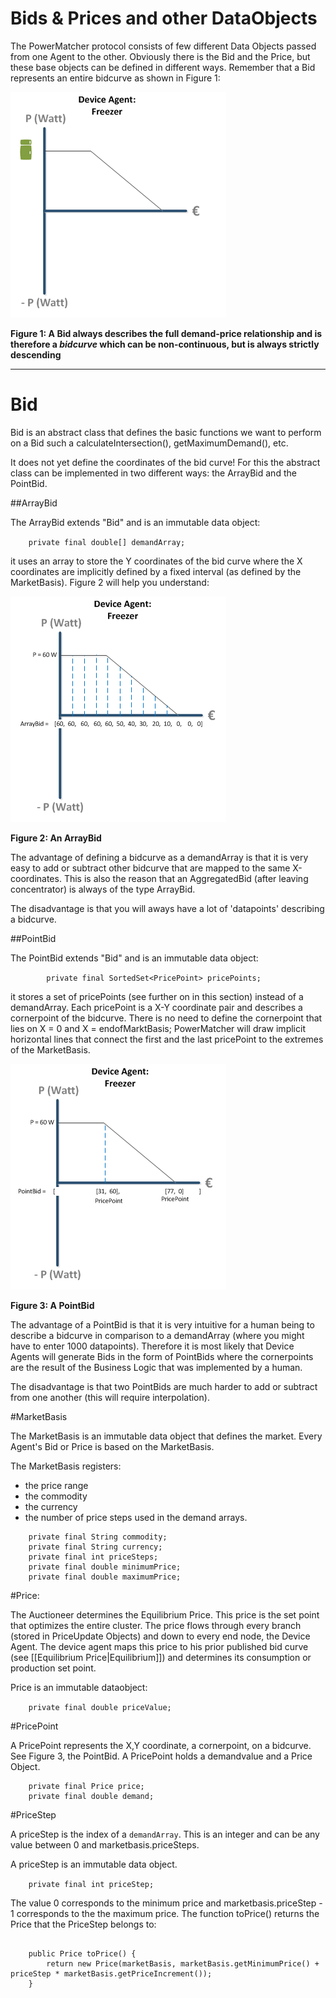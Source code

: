 # Bids & Prices and other DataObjects

The PowerMatcher protocol consists of few different Data Objects passed from one Agent to the other. Obviously there is the Bid and the Price, but these base objects can be defined in different ways. Remember that a Bid represents an entire bidcurve as shown in Figure 1:

![](FreezerBid.png)

**Figure 1: A Bid always describes the full demand-price relationship and is therefore a _bidcurve_ which can be non-continuous, but is always strictly descending**

------------------------------------------

# Bid   

Bid is an abstract class that defines the basic functions we want to perform on a Bid such a calculateIntersection(), getMaximumDemand(), etc.

It does not yet define the coordinates of the bid curve! For this the abstract class can be implemented in two different ways: the ArrayBid and the PointBid.

##ArrayBid

The ArrayBid extends "Bid" and is an immutable data object:

`    private final double[] demandArray;`

it uses an array to store the Y coordinates of the bid curve where the X coordinates are implicitly defined by a fixed interval (as defined by the MarketBasis). Figure 2 will help you understand:

![](ArrayBid.png)

**Figure 2: An ArrayBid**

The advantage of defining a bidcurve as a demandArray is that it is very easy to add or subtract other bidcurve that are mapped to the same X-coordinates. This is also the reason that an AggregatedBid (after leaving concentrator) is always of the type ArrayBid.

The disadvantage is that you will aways have a lot of 'datapoints' describing a bidcurve.

##PointBid

The PointBid extends "Bid" and is an immutable data object:

`        private final SortedSet<PricePoint> pricePoints;`

it stores a set of pricePoints (see further on in this section) instead of a demandArray. Each pricePoint is a X-Y coordinate pair and describes a cornerpoint of the bidcurve. There is no need to define the cornerpoint that lies on X = 0 and X = endofMarktBasis; PowerMatcher will draw implicit horizontal lines that connect the first and the last pricePoint to the extremes of the MarketBasis.

![](PointBid.png)

**Figure 3: A PointBid**

The advantage of a PointBid is that it is very intuitive for a human being to describe a bidcurve in comparison to a demandArray (where you might have to enter 1000 datapoints). Therefore it is most likely that Device Agents will generate Bids in the form of PointBids where the cornerpoints are the result of the Business Logic that was implemented by a human.  

The disadvantage is that two PointBids are much harder to add or subtract from one another (this will require interpolation).

#MarketBasis

The MarketBasis is an immutable data object that defines the market. Every Agent's Bid or Price is based on the MarketBasis.

The MarketBasis registers:

* the price range
* the commodity
* the currency
* the number of price steps used in the demand arrays.

```
    private final String commodity;
    private final String currency;
    private final int priceSteps;
    private final double minimumPrice;
    private final double maximumPrice;

```

#Price: 

The Auctioneer determines the Equilibrium Price. This price is the set point that optimizes the entire cluster. The price flows through every branch (stored in PriceUpdate Objects) and down to every end node, the Device Agent. The device agent maps this price to his prior published bid curve (see [[Equilibrium Price|Equilibrium]]) and determines its consumption or production set point.

Price is an immutable dataobject:

`    private final double priceValue;`

#PricePoint

A PricePoint represents the X,Y coordinate, a cornerpoint, on a bidcurve. See Figure 3, the PointBid. A PricePoint holds a demandvalue and  a Price Object.

```
    private final Price price;
    private final double demand;

```

#PriceStep

A priceStep is the index of a `demandArray`. This is an integer and can be any value between 0 and marketbasis.priceSteps.

A priceStep is an immutable data object.

`    private final int priceStep;`

The value 0 corresponds to the minimum price and marketbasis.priceStep - 1 corresponds to the the maximum price.
The function toPrice() returns the Price that the PriceStep belongs to:

```  

    public Price toPrice() {
        return new Price(marketBasis, marketBasis.getMinimumPrice() + priceStep * marketBasis.getPriceIncrement());
    }

```
 
